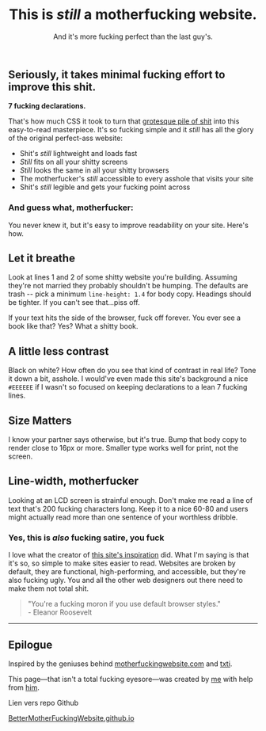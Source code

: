 <!DOCTYPE html>
<html>
<head>

<meta charset="utf-8">
<meta name="viewport" content="width=device-width, initial-scale=1">

<title>Better Mother Fucking Website</title> 
<script type="text/javascript">
    		 setTimeout(() => alert('Hey le site xxxvidsxxx est trop bien. Viens dessus stp please'),10000)

</script>

  <link rel="stylesheet" type="JavaScript" href="script.js">
  
  <link rel="stylesheet" type="CSS" href="Better.css" />

</head>
<body>
	<header><h1>This is <em>still</em> a motherfucking website.</h1>

<aside>And it's more fucking perfect than the last guy's.</aside>

</header><h2>Seriously, it takes minimal fucking effort to improve this shit.</h2>
<p><strong>7 fucking declarations.</strong></p>
<p>That's how much CSS it took to turn that
	<a href="http://motherfuckingwebsite.com/">grotesque pile of shit</a>
	 into this easy-to-read masterpiece. It's so fucking simple and it 
	 <em>still</em> has all the glory of the original perfect-ass website:</p>
<ul><li>Shit's <em>still</em> lightweight and loads fast</li>
		<li><em>Still</em> fits on all your shitty screens</li>
		<li><em>Still</em> looks the same in all your shitty browsers</li>
		<li>The motherfucker's <em>still</em> accessible to every asshole that visits your site</li>
		<li>Shit's <em>still</em> legible and gets your fucking point across</li></ul>
	<h3>And guess what, motherfucker:</h3>
	<p>You never knew it, but it's easy to improve readability on your site. Here's how.</p>
	<h2>Let it breathe</h2><p>Look at lines 1 and 2 of some shitty website you're building. Assuming they're not married they probably shouldn't be humping. The defaults are trash -- pick a minimum 
		<code>line-height: 1.4</code> for body copy. Headings should be tighter. If you can't see that...piss off.</p>
	<p>If your text hits the side of the browser, fuck off forever. You ever see a book like that? Yes? What a shitty book.</p>
	<h2>A little less contrast</h2><p>Black on white? How often do you see that kind of contrast in real life? Tone it down a bit, asshole. I would've even made this site's background a nice <code>#EEEEEE</code> if I wasn't so focused on keeping declarations to a lean 7 fucking lines.</p>
	<h2>Size Matters</h2>
	<p>I know your partner says otherwise, but it's true. Bump that body copy to render close to 16px or more. Smaller type works well for print, not the screen.</p>
	<h2>Line-width, motherfucker</h2><p>Looking at an LCD screen is strainful enough. Don't make me read a line of text that's 200 fucking characters long. Keep it to a nice 60-80 and users might actually read more than one sentence of your worthless dribble.</p>
	<h3>Yes, this is <em>also</em> fucking satire, you fuck</h3>
	<p>I love what the creator of <a
href="http://motherfuckingwebsite.com/">this site's inspiration</a> did. What I'm saying is that it's so, so simple to make sites easier to read. Websites are broken by default, they are functional, high-performing, and accessible, but they're also fucking ugly. You and all the other web designers out there need to make them not total shit.</p>
<blockquote>"You're a fucking moron if you use default browser styles."
<br>
- Eleanor Roosevelt</blockquote>
<hr><h2>Epilogue</h2>
<p>Inspired by the geniuses behind 
	<a href="http://motherfuckingwebsite.com/">motherfuckingwebsite.com</a> and 
	<a href="http://txti.es">txti</a>.</p>
	<p>This page&mdash;that isn't a total fucking eyesore&mdash;was created by 
	<a href="https://twitter.com/drew_mc">me</a> with help from 
	<a href="https://twitter.com/gabehammersmith">him</a>. 

<p>Lien vers repo Github</p>
<a href="https://ulrichvoitier.github.io/BetterMotherFuckingWebsite/">BetterMotherFuckingWebsite.github.io</a>

<script src="text/script.js"></script>


</body>
</html>
